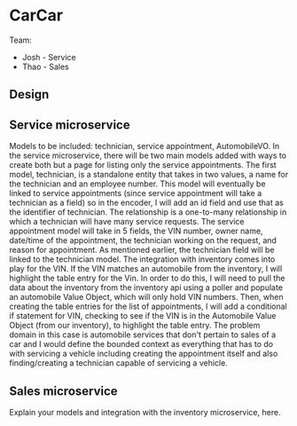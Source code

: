 # CarCar

Team:

* Josh - Service
* Thao - Sales

## Design

## Service microservice

Models to be included: technician, service appointment, AutomobileVO.
In the service microservice, there will be two main models added with ways to create both but a page for listing only the service appointments. The first model, technician, is a standalone entity that takes in two values, a name for the technician and an employee number. This model will eventually be linked to service appointments (since service appointment will take a technician as a field) so in the encoder, I will add an id field and use that as the identifier of technician. The relationship is a one-to-many relationship in which a technician will have many service requests. The service appointment model will take in 5 fields, the VIN number, owner name, date/time of the appointment, the technician working on the request, and reason for appointment. As mentioned earlier, the technician field will be linked to the technician model. The integration with inventory comes into play for the VIN. If the VIN matches an automobile from the inventory, I will highlight the table entry for the Vin. In order to do this, I will need to pull the data about the inventory from the inventory api using a poller and populate an automobile Value Object, which will only hold VIN numbers. Then, when creating the table entries for the list of appointments, I will add a conditional if statement for VIN, checking to see if the VIN is in the Automobile Value Object (from our inventory), to highlight the table entry. The problem domain in this case is automobile services that don't pertain to sales of a car and I would define the bounded context as everything that has to do with servicing a vehicle including creating the appointment itself and also finding/creating a technician capable of servicing a vehicle.

## Sales microservice

Explain your models and integration with the inventory
microservice, here.
